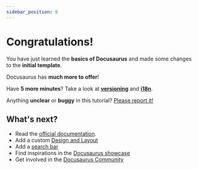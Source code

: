 ```yaml
---
sidebar_position: 6
---
```


# Congratulations!

You have just learned the **basics of Docusaurus** and made some changes to the
**initial template**.

Docusaurus has **much more to offer**!

Have **5 more minutes**? Take a look at
**[versioning](../tutorial-extras/manage-docs-versions.md)** and
**[i18n](../tutorial-extras/translate-your-site.md)**.

Anything **unclear** or **buggy** in this tutorial?
[Please report it!](https://github.com/facebook/docusaurus/discussions/4610)

## What's next?

- Read the [official documentation](https://docusaurus.io/).
- Add a custom [Design and Layout](https://docusaurus.io/docs/styling-layout)
- Add a [search bar](https://docusaurus.io/docs/search)
- Find inspirations in the [Docusaurus showcase](https://docusaurus.io/showcase)
- Get involved in the
  [Docusaurus Community](https://docusaurus.io/community/support)

